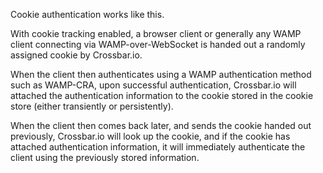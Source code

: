 Cookie authentication works like this.

With cookie tracking enabled, a browser client or generally any WAMP client connecting via WAMP-over-WebSocket is handed out a randomly assigned cookie by Crossbar.io.

When the client then authenticates using a WAMP authentication method such as WAMP-CRA, upon successful authentication, Crossbar.io will attached the authentication information to the cookie stored in the cookie store (either transiently or persistently).

When the client then comes back later, and sends the cookie handed out previously, Crossbar.io will look up the cookie, and if the cookie has attached authentication information, it will immediately authenticate the client using the previously stored information.
